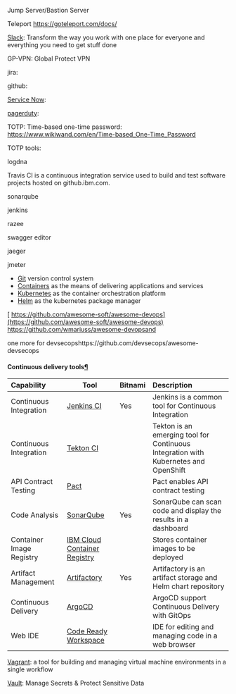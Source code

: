 Jump Server/Bastion Server

Teleport https://goteleport.com/docs/

[Slack](https://slack.com): Transform the way you work with one place for everyone and everything you need to get stuff done

GP-VPN: Global Protect VPN

jira:

github:

[Service Now](https://www.servicenow.com/):

[pagerduty](https://www.pagerduty.com/):

TOTP: Time-based one-time password: https://www.wikiwand.com/en/Time-based_One-Time_Password

TOTP tools:

logdna

Travis CI is a continuous integration service used to build and test software projects hosted on github.ibm.com.

sonarqube

jenkins

razee

swagger editor

jaeger

jmeter

- [Git](https://git-scm.com/) version control system
- [Containers](https://opencontainers.org/) as the means of delivering applications and services
- [Kubernetes](https://kubernetes.io/) as the container orchestration platform
- [Helm](https://helm.sh/) as the kubernetes package manager

[
https://github.com/awesome-soft/awesome-devops](https://github.com/awesome-soft/awesome-devops)
https://github.com/wmariuss/awesome-devopsand

one more for devsecopshttps://github.com/devsecops/awesome-devsecops

#### Continuous delivery tools[¶](https://cloudnativetoolkit.dev/overview/overview/#continuous-delivery-tools)

| Capability               | Tool                                                                                                      | Bitnami | Description                                                                         |
| :----------------------- | --------------------------------------------------------------------------------------------------------- | :------ | :---------------------------------------------------------------------------------- |
| Continuous Integration   | [Jenkins CI](https://cloudnativetoolkit.dev/reference/tools/jenkins/)                                        | Yes     | Jenkins is a common tool for Continuous Integration                                 |
| Continuous Integration   | [Tekton CI](https://cloudnativetoolkit.dev/reference/tools/tekton/)                                          |         | Tekton is an emerging tool for Continuous Integration with Kubernetes and OpenShift |
| API Contract Testing     | [Pact](https://cloudnativetoolkit.dev/reference/tools/pact/)                                                 |         | Pact enables API contract testing                                                   |
| Code Analysis            | [SonarQube](https://cloudnativetoolkit.dev/reference/tools/sonar-qube/)                                      | Yes     | SonarQube can scan code and display the results in a dashboard                      |
| Container Image Registry | [IBM Cloud Container Registry](https://cloudnativetoolkit.dev/reference/tools/ibm-cloud-container-registry/) |         | Stores container images to be deployed                                              |
| Artifact Management      | [Artifactory](https://cloudnativetoolkit.dev/reference/tools/artifactory/)                                   | Yes     | Artifactory is an artifact storage and Helm chart repository                        |
| Continuous Delivery      | [ArgoCD](https://cloudnativetoolkit.dev/reference/tools/argocd/)                                             |         | ArgoCD support Continuous Delivery with GitOps                                      |
| Web IDE                  | [Code Ready Workspace](https://developers.redhat.com/products/codeready-workspaces/overview)                 |         | IDE for editing and managing code in a web browser                                  |

[Vagrant](https://www.vagrantup.com/): a tool for building and managing virtual machine environments in a single workflow

[Vault](https://www.vaultproject.io/): Manage Secrets & Protect Sensitive Data
